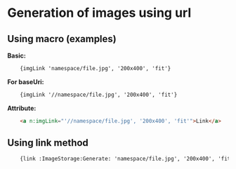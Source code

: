 # Generation of images using url

## Using macro (examples)

**Basic:**
```html
    {imgLink 'namespace/file.jpg', '200x400', 'fit'}
```

**For baseUri:**
```html
    {imgLink '//namespace/file.jpg', '200x400', 'fit'}
```

**Attribute:**
```html
    <a n:imgLink="'//namespace/file.jpg', '200x400', 'fit'">Link</a>
```

## Using link method

```html
    {link :ImageStorage:Generate: 'namespace/file.jpg', '200x400', 'fit'}
```
